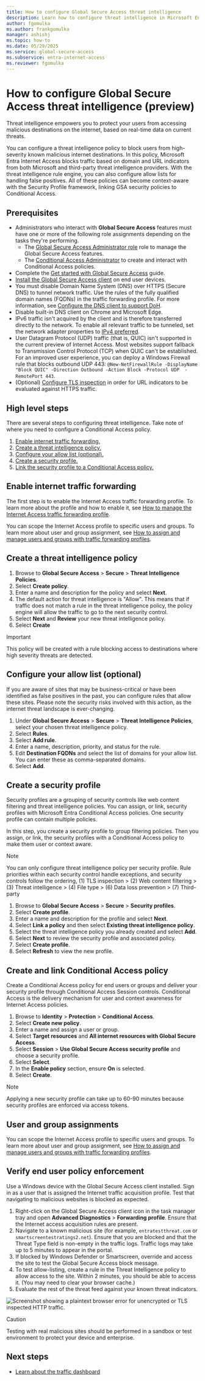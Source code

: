 ```yaml
---
title: How to configure Global Secure Access threat intelligence
description: Learn how to configure threat intelligence in Microsoft Entra Internet Access.
author: fgomulka
ms.author: frankgomulka
manager: ashishj
ms.topic: how-to
ms.date: 05/29/2025
ms.service: global-secure-access
ms.subservice: entra-internet-access
ms.reviewer: fgomulka
---
```


# How to configure Global Secure Access threat intelligence (preview)

Threat intelligence empowers you to protect your users from accessing malicious destinations on the internet, based on real-time data on current threats. 

You can configure a threat intelligence policy to block users from high-severity known malicious internet destinations. In this policy, Microsoft Entra Internet Access blocks traffic based on domain and URL indicators from both Microsoft and third-party threat intelligence providers. With the threat intelligence rule engine, you can also configure allow lists for handling false positives. All of these policies can become context-aware with the Security Profile framework, linking GSA security policies to Conditional Access. 

## Prerequisites

- Administrators who interact with **Global Secure Access** features must have one or more of the following role assignments depending on the tasks they're performing.
   - The [Global Secure Access Administrator role](/azure/active-directory/roles/permissions-reference) role to manage the Global Secure Access features.
   - The [Conditional Access Administrator](/azure/active-directory/roles/permissions-reference#conditional-access-administrator) to create and interact with Conditional Access policies.
- Complete the [Get started with Global Secure Access](how-to-get-started-with-global-secure-access.md) guide.
- [Install the Global Secure Access client](how-to-install-windows-client.md) on end user devices.
- You must disable Domain Name System (DNS) over HTTPS (Secure DNS) to tunnel network traffic. Use the rules of the fully qualified domain names (FQDNs) in the traffic forwarding profile. For more information, see [Configure the DNS client to support DoH](/windows-server/networking/dns/doh-client-support#configure-the-dns-client-to-support-doh).
- Disable built-in DNS client on Chrome and Microsoft Edge.
- IPv6 traffic isn't acquired by the client and is therefore transferred directly to the network. To enable all relevant traffic to be tunneled, set the network adapter properties to [IPv4 preferred](troubleshoot-global-secure-access-client-diagnostics-health-check.md#ipv4-preferred).
- User Datagram Protocol (UDP) traffic (that is, QUIC) isn't supported in the current preview of Internet Access. Most websites support fallback to Transmission Control Protocol (TCP) when QUIC can't be established. For an improved user experience, you can deploy a Windows Firewall rule that blocks outbound UDP 443: `@New-NetFirewallRule -DisplayName "Block QUIC" -Direction Outbound -Action Block -Protocol UDP  -RemotePort 443`. 
- (Optional) [Configure TLS inspection](how-to-transport-layer-security) in order for URL indicators to be evaluated against HTTPS traffic.

## High level steps

There are several steps to configuring threat intelligence. Take note of where you need to configure a Conditional Access policy.

1. [Enable internet traffic forwarding.](#enable-internet-traffic-forwarding)
1. [Create a threat intelligence policy.](#create-a-threat-intelligence-policy)
1. [Configure your allow list (optional).](#configure-your-allow-list-optional)
1. [Create a security profile.](#create-a-security-profile)
1. [Link the security profile to a Conditional Access policy.](#create-and-link-conditional-access-policy)

## Enable internet traffic forwarding

The first step is to enable the Internet Access traffic forwarding profile. To learn more about the profile and how to enable it, see [How to manage the Internet Access traffic forwarding profile](how-to-manage-internet-access-profile.md).

You can scope the Internet Access profile to specific users and groups. To learn more about user and group assignment, see [How to assign and manage users and groups with traffic forwarding profiles](how-to-manage-users-groups-assignment.md).

## Create a threat intelligence policy

1. Browse to **Global Secure Access** > **Secure** > **Threat Intelligence Policies**.
1. Select **Create policy**.
1. Enter a name and description for the policy and select **Next**.
1. The default action for threat intelligence is "Allow". This means that if traffic does not match a rule in the threat intelligence policy, the policy engine will allow the traffic to go to the next security control.
1. Select **Next** and **Review** your new threat intelligence policy.
1. Select **Create**

> [!IMPORTANT]
> This policy will be created with a rule blocking access to destinations where high severity threats are detected.

## Configure your allow list (optional)

If you are aware of sites that may be business-critical or have been identified as false positives in the past, you can configure rules that allow these sites. Please note the security risks involved with this action, as the internet threat landscape is ever-changing.

1. Under **Global Secure Access** > **Secure** > **Threat Intelligence Policies**, select your chosen threat intelligence policy.
1. Select **Rules**.
1. Select **Add rule**.
1. Enter a name, description, priority, and status for the rule.
1. Edit **Destination FQDNs** and select the list of domains for your allow list. You can enter these as comma-separated domains.
1. Select **Add**. 

## Create a security profile

Security profiles are a grouping of security controls like web content filtering and threat intelligence policies. You can assign, or link, security profiles with Microsoft Entra Conditional Access policies. One security profile can contain multiple policies.

In this step, you create a security profile to group filtering policies. Then you assign, or link, the security profiles with a Conditional Access policy to make them user or context aware.

> [!NOTE]
> You can only configure threat intelligence policy per security profile. Rule priorities within each security control handle exceptions, and security controls follow the ordering, (1) TLS inspection > (2) Web content filtering > (3) Threat intelligence > (4) File type > (6) Data loss prevention > (7) Third-party

1. Browse to **Global Secure Access** > **Secure** > **Security profiles**.
2. Select **Create profile**.
3. Enter a name and description for the profile and select **Next**.
4. Select **Link a policy** and then select **Existing threat intelligence policy**.
5. Select the threat intelligence policy you already created and select **Add**.
6. Select **Next** to review the security profile and associated policy.
7. Select **Create profile**.
8. Select **Refresh** to view the new profile.

## Create and link Conditional Access policy

Create a Conditional Access policy for end users or groups and deliver your security profile through Conditional Access Session controls. Conditional Access is the delivery mechanism for user and context awareness for Internet Access policies.

1. Browse to **Identity** > **Protection** > **Conditional Access**.
2. Select **Create new policy**.
3. Enter a name and assign a user or group.
4. Select **Target resources** and **All internet resources with Global Secure Access**.
5. Select **Session** > **Use Global Secure Access security profile** and choose a security profile.
6. Select **Select**.
7. In the **Enable policy** section, ensure **On** is selected.
8. Select **Create**.

> [!NOTE]
> Applying a new security profile can take up to 60-90 minutes because security profiles are enforced via access tokens.


## User and group assignments

You can scope the Internet Access profile to specific users and groups. To learn more about user and group assignment, see [How to assign and manage users and groups with traffic forwarding profiles](how-to-manage-users-groups-assignment.md).

## Verify end user policy enforcement

Use a Windows device with the Global Secure Access client installed. Sign in as a user that is assigned the Internet traffic acquisition profile. Test that navigating to malicious websites is blocked as expected.

1. Right-click on the Global Secure Access client icon in the task manager tray and open **Advanced Diagnostics** > **Forwarding profile**. Ensure that the Internet access acquisition rules are present.
1. Navigate to a known malicious site (for example, `entratestthreat.com` or `smartscreentestratings2.net`). Ensure that you are blocked and that the Threat Type field is non-empty in the traffic logs. Traffic logs may take up to 5 minutes to appear in the portal.
1. If blocked by Windows Defender or Smartscreen, override and access the site to test the Global Secure Access block message.
1. To test allow-listing, create a rule in the Threat Intelligence policy to allow access to the site. Within 2 minutes, you should be able to access it. (You may need to clear your browser cache.)
1. Evaluate the rest of the threat feed against your known threat indicators.

![Screenshot showing a plaintext browser error for unencrypted or TLS inspected HTTP traffic.](media/how-to-configure-threat-intelligence/http-block-ti.png)

> [!CAUTION]
> Testing with real malicious sites should be performed in a sandbox or test environment to protect your device and enterprise.

## Next steps

- [Learn about the traffic dashboard](concept-traffic-dashboard.md)
